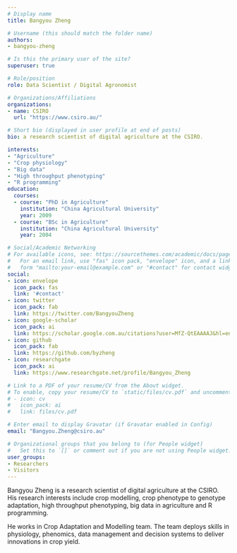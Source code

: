 ```yaml
---
# Display name
title: Bangyou Zheng

# Username (this should match the folder name)
authors:
- bangyou-zheng

# Is this the primary user of the site?
superuser: true

# Role/position
role: Data Scientist / Digital Agronomist

# Organizations/Affiliations
organizations:
- name: CSIRO
  url: "https://www.csiro.au/"

# Short bio (displayed in user profile at end of posts)
bio: a research scientist of digital agriculture at the CSIRO.

interests:
- "Agriculture"
- "Crop physiology"
- "Big data"
- "High throughput phenotyping"
- "R programming"
education:
  courses:
  - course: "PhD in Agriculture"
    institution: "China Agricultural University"
    year: 2009
  - course: "BSc in Agriculture"
    institution: "China Agricultural University"
    year: 2004

# Social/Academic Networking
# For available icons, see: https://sourcethemes.com/academic/docs/page-builder/#icons
#   For an email link, use "fas" icon pack, "envelope" icon, and a link in the
#   form "mailto:your-email@example.com" or "#contact" for contact widget.
social:
- icon: envelope
  icon_pack: fas
  link: '#contact'
- icon: twitter
  icon_pack: fab
  link: https://twitter.com/BangyouZheng
- icon: google-scholar
  icon_pack: ai
  link: https://scholar.google.com.au/citations?user=MfZ-QtEAAAAJ&hl=en
- icon: github
  icon_pack: fab
  link: https://github.com/byzheng
- icon: researchgate
  icon_pack: ai
  link: https://www.researchgate.net/profile/Bangyou_Zheng

# Link to a PDF of your resume/CV from the About widget.
# To enable, copy your resume/CV to `static/files/cv.pdf` and uncomment the lines below.
# - icon: cv
#   icon_pack: ai
#   link: files/cv.pdf

# Enter email to display Gravatar (if Gravatar enabled in Config)
email: "Bangyou.Zheng@csiro.au"

# Organizational groups that you belong to (for People widget)
#   Set this to `[]` or comment out if you are not using People widget.
user_groups:
- Researchers
- Visitors
---
```


Bangyou Zheng is a research scientist of digital agriculture at the CSIRO. His research interests include crop modelling, crop phenotype to genotype adaptation, high throughput phenotyping, big data in agriculture and R programming. 

He works in Crop Adaptation and Modelling team. The team deploys skills in physiology, phenomics, data management and decision systems to deliver innovations in crop yield.
